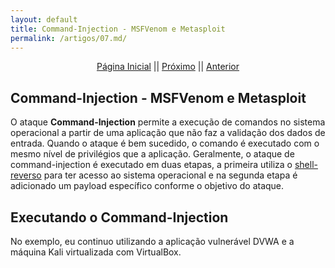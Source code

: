 ```yaml
---
layout: default
title: Command-Injection - MSFVenom e Metasploit
permalink: /artigos/07.md/
---
```

  
  
<p align="center">
 <a href="https://carineconstantino.github.io/cybersecurity/">Página Inicial</a>
 || 
 <a href="https://carineconstantino.github.io/cybersecurity/">Próximo</a>  
 || 
 <a href="https://carineconstantino.github.io/cybersecurity/artigos/07.md">Anterior</a>   
</p>

## Command-Injection - MSFVenom e Metasploit

O ataque **Command-Injection** permite a execução de comandos no sistema operacional a partir de uma aplicação que não faz a validação dos dados de entrada. Quando o ataque é bem sucedido, o comando é executado com o mesmo nível de privilégios que a aplicação. Geralmente, o ataque de command-injection é executado em duas etapas, a primeira utiliza o [shell-reverso](https://carineconstantino.github.io/cybersecurity/artigos/03.md) para ter acesso ao sistema operacional e na segunda etapa é adicionado um payload específico conforme o objetivo do ataque. 

## Executando o Command-Injection

No exemplo, eu continuo utilizando a aplicação vulnerável DVWA e a máquina Kali virtualizada com VirtualBox. 
